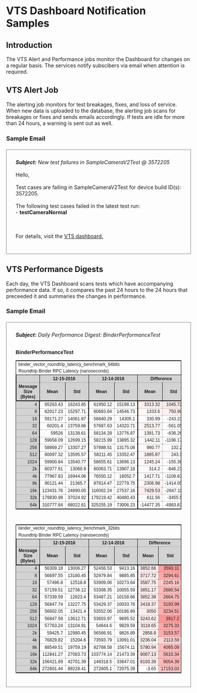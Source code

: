 # VTS Dashboard Notification Samples

## Introduction

The VTS Alert and Performance jobs monitor the Dashboard for changes on a regular
basis. The services notify subscibers via email when attention is required.

## VTS Alert Job

The alerting job monitors for test breakages, fixes, and loss of service. When
new data is uploaded to the database, the alerting job scans for breakages or fixes
and sends emails accordingly. If tests are idle for more than 24 hours, a warning
is sent out as well.

### Sample Email

<div style='border: 1px solid gray; padding: 25px; margin: 20px 0'>
<i><b>Subject:</b> New test failures in SampleCameraV2Test @ 3572205</i><br><br>
Hello,<br><br>Test cases are failing in SampleCameraV2Test for device build ID(s): 3572205.<br><br>
The following test cases failed in the latest test run:<br>
- <b>testCameraNormal</b><br><br><br>

For details, visit the <a href="#">VTS dashboard.</a>
</div>



## VTS Performance Digests

Each day, the VTS Dashboard scans tests which have accompanying performance
data. If so, it compares the past 24 hours to the 24 hours that preceeded it and
summaries the changes in performance.

### Sample Email

<div style='border: 1px solid gray; padding: 25px; margin: 20px 0'>
<i><b>Subject:</b> Daily Performance Digest: BinderPerformanceTest</i><br><br>
<p style='font-family: arial'><b>BinderPerformanceTest</b></p><table cellpadding='2' style='border-collapse: collapse; border: 1px solid black; font-size: 12px; font-family: arial;'><tr><td colspan='7'>binder_vector_roundtrip_latency_benchmark_64bits</td></tr><tr><td colspan='7'>Roundtrip Binder RPC Latency (nanoseconds)</td></tr><tr><th style='border: 1px solid black; border-bottom: none; background-color: lightgray;' ></th><th style='border: 1px solid black; border-bottom: none; background-color: lightgray;' colspan='2'>12-15-2016</th><th style='border: 1px solid black; border-bottom: none; background-color: lightgray;' colspan='2'>12-14-2016</th><th style='border: 1px solid black; border-bottom: none; background-color: lightgray;' colspan='2'>Difference</th></tr><tr><th style='border: 1px solid black; border-bottom-width: 2px; border-top: 1px dotted gray; background-color: lightgray;'>Message Size (Bytes)</th><th style='border: 1px solid black; border-bottom-width: 2px; border-top: 1px dotted gray; background-color: lightgray;'>Mean</th><th style='border: 1px solid black; border-bottom-width: 2px; border-top: 1px dotted gray; background-color: lightgray;'>Std</th><th style='border: 1px solid black; border-bottom-width: 2px; border-top: 1px dotted gray; background-color: lightgray;'>Mean</th><th style='border: 1px solid black; border-bottom-width: 2px; border-top: 1px dotted gray; background-color: lightgray;'>Std</th><th style='border: 1px solid black; border-bottom-width: 2px; border-top: 1px dotted gray; background-color: lightgray;'>Mean</th><th style='border: 1px solid black; border-bottom-width: 2px; border-top: 1px dotted gray; background-color: lightgray;'>Std</th></tr><tr><td style='border-top: 1px dotted gray; border-right: 2px solid black; text-align: right; background-color: lightgray;'>4</td><td style='border-top: 1px dotted gray; border-right: 1px dotted gray; text-align: right;'>65263.43</td><td style='border-top: 1px dotted gray; border-right: 2px solid black; text-align: right;'>16243.85</td><td style='border-top: 1px dotted gray; border-right: 1px dotted gray; text-align: right;'>61950.12</td><td style='border-top: 1px dotted gray; border-right: 2px solid black; text-align: right;'>15198.13</td><td style='border-top: 1px dotted gray; border-right: 1px dotted gray; text-align: right;background-color: rgba(255, 0, 0, 0.05348354679551394);'>3313.32</td><td style='border-top: 1px dotted gray; border-right: 2px solid black; text-align: right;background-color: rgba(255, 0, 0, 0.06880574577749773);'>1045.72</td></tr><tr><td style='border-top: 1px dotted gray; border-right: 2px solid black; text-align: right; background-color: lightgray;'>8</td><td style='border-top: 1px dotted gray; border-right: 1px dotted gray; text-align: right;'>62017.23</td><td style='border-top: 1px dotted gray; border-right: 2px solid black; text-align: right;'>15297.71</td><td style='border-top: 1px dotted gray; border-right: 1px dotted gray; text-align: right;'>60683.64</td><td style='border-top: 1px dotted gray; border-right: 2px solid black; text-align: right;'>14546.73</td><td style='border-top: 1px dotted gray; border-right: 1px dotted gray; text-align: right;background-color: rgba(255, 0, 0, 0.021976199308481374);'>1333.6</td><td style='border-top: 1px dotted gray; border-right: 2px solid black; text-align: right;background-color: rgba(255, 0, 0, 0.05162533230917583);'>750.98</td></tr><tr><td style='border-top: 1px dotted gray; border-right: 2px solid black; text-align: right; background-color: lightgray;'>16</td><td style='border-top: 1px dotted gray; border-right: 1px dotted gray; text-align: right;'>59171.27</td><td style='border-top: 1px dotted gray; border-right: 2px solid black; text-align: right;'>14061.87</td><td style='border-top: 1px dotted gray; border-right: 1px dotted gray; text-align: right;'>58840.29</td><td style='border-top: 1px dotted gray; border-right: 2px solid black; text-align: right;'>14305.1</td><td style='border-top: 1px dotted gray; border-right: 1px dotted gray; text-align: right;background-color: rgba(255, 0, 0, 0.0056250589761115315);'>330.99</td><td style='border-top: 1px dotted gray; border-right: 2px solid black; text-align: right;background-color: rgba(255, 0, 0, 0.0);'>-243.23</td></tr><tr><td style='border-top: 1px dotted gray; border-right: 2px solid black; text-align: right; background-color: lightgray;'>32</td><td style='border-top: 1px dotted gray; border-right: 1px dotted gray; text-align: right;'>60201.4</td><td style='border-top: 1px dotted gray; border-right: 2px solid black; text-align: right;'>13759.66</td><td style='border-top: 1px dotted gray; border-right: 1px dotted gray; text-align: right;'>57687.63</td><td style='border-top: 1px dotted gray; border-right: 2px solid black; text-align: right;'>14320.71</td><td style='border-top: 1px dotted gray; border-right: 1px dotted gray; text-align: right;background-color: rgba(255, 0, 0, 0.04357542043270162);'>2513.77</td><td style='border-top: 1px dotted gray; border-right: 2px solid black; text-align: right;background-color: rgba(255, 0, 0, 0.0);'>-561.05</td></tr><tr><td style='border-top: 1px dotted gray; border-right: 2px solid black; text-align: right; background-color: lightgray;'>64</td><td style='border-top: 1px dotted gray; border-right: 1px dotted gray; text-align: right;'>59526</td><td style='border-top: 1px dotted gray; border-right: 2px solid black; text-align: right;'>13138.61</td><td style='border-top: 1px dotted gray; border-right: 1px dotted gray; text-align: right;'>58134.28</td><td style='border-top: 1px dotted gray; border-right: 2px solid black; text-align: right;'>13776.87</td><td style='border-top: 1px dotted gray; border-right: 1px dotted gray; text-align: right;background-color: rgba(255, 0, 0, 0.02393979154608629);'>1391.73</td><td style='border-top: 1px dotted gray; border-right: 2px solid black; text-align: right;background-color: rgba(255, 0, 0, 0.0);'>-638.26</td></tr><tr><td style='border-top: 1px dotted gray; border-right: 2px solid black; text-align: right; background-color: lightgray;'>128</td><td style='border-top: 1px dotted gray; border-right: 1px dotted gray; text-align: right;'>59658.09</td><td style='border-top: 1px dotted gray; border-right: 2px solid black; text-align: right;'>12699.15</td><td style='border-top: 1px dotted gray; border-right: 1px dotted gray; text-align: right;'>58215.99</td><td style='border-top: 1px dotted gray; border-right: 2px solid black; text-align: right;'>13895.32</td><td style='border-top: 1px dotted gray; border-right: 1px dotted gray; text-align: right;background-color: rgba(255, 0, 0, 0.02477162979154056);'>1442.11</td><td style='border-top: 1px dotted gray; border-right: 2px solid black; text-align: right;background-color: rgba(255, 0, 0, 0.0);'>-1196.17</td></tr><tr><td style='border-top: 1px dotted gray; border-right: 2px solid black; text-align: right; background-color: lightgray;'>256</td><td style='border-top: 1px dotted gray; border-right: 1px dotted gray; text-align: right;'>58869.27</td><td style='border-top: 1px dotted gray; border-right: 2px solid black; text-align: right;'>13307.27</td><td style='border-top: 1px dotted gray; border-right: 1px dotted gray; text-align: right;'>57888.51</td><td style='border-top: 1px dotted gray; border-right: 2px solid black; text-align: right;'>13175.08</td><td style='border-top: 1px dotted gray; border-right: 1px dotted gray; text-align: right;background-color: rgba(255, 0, 0, 0.016942232349139386);'>980.77</td><td style='border-top: 1px dotted gray; border-right: 2px solid black; text-align: right;background-color: rgba(255, 0, 0, 0.010033364490373902);'>132.2</td></tr><tr><td style='border-top: 1px dotted gray; border-right: 2px solid black; text-align: right; background-color: lightgray;'>512</td><td style='border-top: 1px dotted gray; border-right: 1px dotted gray; text-align: right;'>60097.32</td><td style='border-top: 1px dotted gray; border-right: 2px solid black; text-align: right;'>13595.57</td><td style='border-top: 1px dotted gray; border-right: 1px dotted gray; text-align: right;'>58211.45</td><td style='border-top: 1px dotted gray; border-right: 2px solid black; text-align: right;'>13352.47</td><td style='border-top: 1px dotted gray; border-right: 1px dotted gray; text-align: right;background-color: rgba(255, 0, 0, 0.03239680669694265);'>1885.87</td><td style='border-top: 1px dotted gray; border-right: 2px solid black; text-align: right;background-color: rgba(255, 0, 0, 0.018206369625088432);'>243.1</td></tr><tr><td style='border-top: 1px dotted gray; border-right: 2px solid black; text-align: right; background-color: lightgray;'>1024</td><td style='border-top: 1px dotted gray; border-right: 1px dotted gray; text-align: right;'>59900.84</td><td style='border-top: 1px dotted gray; border-right: 2px solid black; text-align: right;'>13540.77</td><td style='border-top: 1px dotted gray; border-right: 1px dotted gray; text-align: right;'>58655.61</td><td style='border-top: 1px dotted gray; border-right: 2px solid black; text-align: right;'>13696.13</td><td style='border-top: 1px dotted gray; border-right: 1px dotted gray; text-align: right;background-color: rgba(255, 0, 0, 0.021229565030634223);'>1245.24</td><td style='border-top: 1px dotted gray; border-right: 2px solid black; text-align: right;background-color: rgba(255, 0, 0, 0.0);'>-155.36</td></tr><tr><td style='border-top: 1px dotted gray; border-right: 2px solid black; text-align: right; background-color: lightgray;'>2k</td><td style='border-top: 1px dotted gray; border-right: 1px dotted gray; text-align: right;'>60377.91</td><td style='border-top: 1px dotted gray; border-right: 2px solid black; text-align: right;'>13060.9</td><td style='border-top: 1px dotted gray; border-right: 1px dotted gray; text-align: right;'>60063.71</td><td style='border-top: 1px dotted gray; border-right: 2px solid black; text-align: right;'>13907.18</td><td style='border-top: 1px dotted gray; border-right: 1px dotted gray; text-align: right;background-color: rgba(255, 0, 0, 0.005231078774897549);'>314.2</td><td style='border-top: 1px dotted gray; border-right: 2px solid black; text-align: right;background-color: rgba(255, 0, 0, 0.0);'>-846.27</td></tr><tr><td style='border-top: 1px dotted gray; border-right: 2px solid black; text-align: right; background-color: lightgray;'>4k</td><td style='border-top: 1px dotted gray; border-right: 1px dotted gray; text-align: right;'>77967.83</td><td style='border-top: 1px dotted gray; border-right: 2px solid black; text-align: right;'>16944.06</td><td style='border-top: 1px dotted gray; border-right: 1px dotted gray; text-align: right;'>76550.12</td><td style='border-top: 1px dotted gray; border-right: 2px solid black; text-align: right;'>18052.7</td><td style='border-top: 1px dotted gray; border-right: 1px dotted gray; text-align: right;background-color: rgba(255, 0, 0, 0.018520011278221876);'>1417.71</td><td style='border-top: 1px dotted gray; border-right: 2px solid black; text-align: right;background-color: rgba(255, 0, 0, 0.0);'>-1108.63</td></tr><tr><td style='border-top: 1px dotted gray; border-right: 2px solid black; text-align: right; background-color: lightgray;'>8k</td><td style='border-top: 1px dotted gray; border-right: 1px dotted gray; text-align: right;'>90121.44</td><td style='border-top: 1px dotted gray; border-right: 2px solid black; text-align: right;'>21365.7</td><td style='border-top: 1px dotted gray; border-right: 1px dotted gray; text-align: right;'>87814.47</td><td style='border-top: 1px dotted gray; border-right: 2px solid black; text-align: right;'>22779.75</td><td style='border-top: 1px dotted gray; border-right: 1px dotted gray; text-align: right;background-color: rgba(255, 0, 0, 0.02627099084257229);'>2306.98</td><td style='border-top: 1px dotted gray; border-right: 2px solid black; text-align: right;background-color: rgba(255, 0, 0, 0.0);'>-1414.05</td></tr><tr><td style='border-top: 1px dotted gray; border-right: 2px solid black; text-align: right; background-color: lightgray;'>16k</td><td style='border-top: 1px dotted gray; border-right: 1px dotted gray; text-align: right;'>123431.76</td><td style='border-top: 1px dotted gray; border-right: 2px solid black; text-align: right;'>24890.05</td><td style='border-top: 1px dotted gray; border-right: 1px dotted gray; text-align: right;'>116002.24</td><td style='border-top: 1px dotted gray; border-right: 2px solid black; text-align: right;'>27537.16</td><td style='border-top: 1px dotted gray; border-right: 1px dotted gray; text-align: right;background-color: rgba(255, 0, 0, 0.06404635766565732);'>7429.53</td><td style='border-top: 1px dotted gray; border-right: 2px solid black; text-align: right;background-color: rgba(255, 0, 0, 0.0);'>-2647.11</td></tr><tr><td style='border-top: 1px dotted gray; border-right: 2px solid black; text-align: right; background-color: lightgray;'>32k</td><td style='border-top: 1px dotted gray; border-right: 1px dotted gray; text-align: right;'>179830.98</td><td style='border-top: 1px dotted gray; border-right: 2px solid black; text-align: right;'>37024.92</td><td style='border-top: 1px dotted gray; border-right: 1px dotted gray; text-align: right;'>179219.42</td><td style='border-top: 1px dotted gray; border-right: 2px solid black; text-align: right;'>40480.43</td><td style='border-top: 1px dotted gray; border-right: 1px dotted gray; text-align: right;background-color: rgba(255, 0, 0, 0.0034123528276210962);'>611.56</td><td style='border-top: 1px dotted gray; border-right: 2px solid black; text-align: right;background-color: rgba(255, 0, 0, 0.0);'>-3455.5</td></tr><tr><td style='border-top: 1px dotted gray; border-right: 2px solid black; text-align: right; background-color: lightgray;'>64k</td><td style='border-top: 1px dotted gray; border-right: 1px dotted gray; text-align: right;'>310777.84</td><td style='border-top: 1px dotted gray; border-right: 2px solid black; text-align: right;'>68022.61</td><td style='border-top: 1px dotted gray; border-right: 1px dotted gray; text-align: right;'>325255.19</td><td style='border-top: 1px dotted gray; border-right: 2px solid black; text-align: right;'>73006.23</td><td style='border-top: 1px dotted gray; border-right: 1px dotted gray; text-align: right;background-color: rgba(255, 0, 0, 0.0);'>-14477.35</td><td style='border-top: 1px dotted gray; border-right: 2px solid black; text-align: right;background-color: rgba(255, 0, 0, 0.0);'>-4983.61</td></tr></table><br><table cellpadding='2' style='border-collapse: collapse; border: 1px solid black; font-size: 12px; font-family: arial;'><tr><td colspan='7'>binder_vector_roundtrip_latency_benchmark_32bits</td></tr><tr><td colspan='7'>Roundtrip Binder RPC Latency (nanoseconds)</td></tr><tr><th style='border: 1px solid black; border-bottom: none; background-color: lightgray;' ></th><th style='border: 1px solid black; border-bottom: none; background-color: lightgray;' colspan='2'>12-15-2016</th><th style='border: 1px solid black; border-bottom: none; background-color: lightgray;' colspan='2'>12-14-2016</th><th style='border: 1px solid black; border-bottom: none; background-color: lightgray;' colspan='2'>Difference</th></tr><tr><th style='border: 1px solid black; border-bottom-width: 2px; border-top: 1px dotted gray; background-color: lightgray;'>Message Size (Bytes)</th><th style='border: 1px solid black; border-bottom-width: 2px; border-top: 1px dotted gray; background-color: lightgray;'>Mean</th><th style='border: 1px solid black; border-bottom-width: 2px; border-top: 1px dotted gray; background-color: lightgray;'>Std</th><th style='border: 1px solid black; border-bottom-width: 2px; border-top: 1px dotted gray; background-color: lightgray;'>Mean</th><th style='border: 1px solid black; border-bottom-width: 2px; border-top: 1px dotted gray; background-color: lightgray;'>Std</th><th style='border: 1px solid black; border-bottom-width: 2px; border-top: 1px dotted gray; background-color: lightgray;'>Mean</th><th style='border: 1px solid black; border-bottom-width: 2px; border-top: 1px dotted gray; background-color: lightgray;'>Std</th></tr><tr><td style='border-top: 1px dotted gray; border-right: 2px solid black; text-align: right; background-color: lightgray;'>4</td><td style='border-top: 1px dotted gray; border-right: 1px dotted gray; text-align: right;'>56309.18</td><td style='border-top: 1px dotted gray; border-right: 2px solid black; text-align: right;'>13006.27</td><td style='border-top: 1px dotted gray; border-right: 1px dotted gray; text-align: right;'>52456.53</td><td style='border-top: 1px dotted gray; border-right: 2px solid black; text-align: right;'>9413.16</td><td style='border-top: 1px dotted gray; border-right: 1px dotted gray; text-align: right;background-color: rgba(255, 0, 0, 0.07344467700622763);'>3852.66</td><td style='border-top: 1px dotted gray; border-right: 2px solid black; text-align: right;background-color: rgba(255, 0, 0, 0.3817111941575617);'>3593.11</td></tr><tr><td style='border-top: 1px dotted gray; border-right: 2px solid black; text-align: right; background-color: lightgray;'>8</td><td style='border-top: 1px dotted gray; border-right: 1px dotted gray; text-align: right;'>56697.55</td><td style='border-top: 1px dotted gray; border-right: 2px solid black; text-align: right;'>13180.45</td><td style='border-top: 1px dotted gray; border-right: 1px dotted gray; text-align: right;'>52979.84</td><td style='border-top: 1px dotted gray; border-right: 2px solid black; text-align: right;'>9885.85</td><td style='border-top: 1px dotted gray; border-right: 1px dotted gray; text-align: right;background-color: rgba(255, 0, 0, 0.07017220506617967);'>3717.72</td><td style='border-top: 1px dotted gray; border-right: 2px solid black; text-align: right;background-color: rgba(255, 0, 0, 0.3332647598238697);'>3294.61</td></tr><tr><td style='border-top: 1px dotted gray; border-right: 2px solid black; text-align: right; background-color: lightgray;'>16</td><td style='border-top: 1px dotted gray; border-right: 1px dotted gray; text-align: right;'>57496.8</td><td style='border-top: 1px dotted gray; border-right: 2px solid black; text-align: right;'>12518.8</td><td style='border-top: 1px dotted gray; border-right: 1px dotted gray; text-align: right;'>53909.06</td><td style='border-top: 1px dotted gray; border-right: 2px solid black; text-align: right;'>10273.64</td><td style='border-top: 1px dotted gray; border-right: 1px dotted gray; text-align: right;background-color: rgba(255, 0, 0, 0.0665517258404399);'>3587.75</td><td style='border-top: 1px dotted gray; border-right: 2px solid black; text-align: right;background-color: rgba(255, 0, 0, 0.21853593904259516);'>2245.16</td></tr><tr><td style='border-top: 1px dotted gray; border-right: 2px solid black; text-align: right; background-color: lightgray;'>32</td><td style='border-top: 1px dotted gray; border-right: 1px dotted gray; text-align: right;'>57159.51</td><td style='border-top: 1px dotted gray; border-right: 2px solid black; text-align: right;'>12736.12</td><td style='border-top: 1px dotted gray; border-right: 1px dotted gray; text-align: right;'>53308.35</td><td style='border-top: 1px dotted gray; border-right: 2px solid black; text-align: right;'>10055.59</td><td style='border-top: 1px dotted gray; border-right: 1px dotted gray; text-align: right;background-color: rgba(255, 0, 0, 0.07224310715938732);'>3851.17</td><td style='border-top: 1px dotted gray; border-right: 2px solid black; text-align: right;background-color: rgba(255, 0, 0, 0.2665714523398815);'>2680.54</td></tr><tr><td style='border-top: 1px dotted gray; border-right: 2px solid black; text-align: right; background-color: lightgray;'>64</td><td style='border-top: 1px dotted gray; border-right: 1px dotted gray; text-align: right;'>57339.59</td><td style='border-top: 1px dotted gray; border-right: 2px solid black; text-align: right;'>12823.4</td><td style='border-top: 1px dotted gray; border-right: 1px dotted gray; text-align: right;'>53487.21</td><td style='border-top: 1px dotted gray; border-right: 2px solid black; text-align: right;'>10158.66</td><td style='border-top: 1px dotted gray; border-right: 1px dotted gray; text-align: right;background-color: rgba(255, 0, 0, 0.07202424546046335);'>3852.38</td><td style='border-top: 1px dotted gray; border-right: 2px solid black; text-align: right;background-color: rgba(255, 0, 0, 0.26231286775275375);'>2664.75</td></tr><tr><td style='border-top: 1px dotted gray; border-right: 2px solid black; text-align: right; background-color: lightgray;'>128</td><td style='border-top: 1px dotted gray; border-right: 1px dotted gray; text-align: right;'>56847.74</td><td style='border-top: 1px dotted gray; border-right: 2px solid black; text-align: right;'>13227.75</td><td style='border-top: 1px dotted gray; border-right: 1px dotted gray; text-align: right;'>53429.37</td><td style='border-top: 1px dotted gray; border-right: 2px solid black; text-align: right;'>10033.76</td><td style='border-top: 1px dotted gray; border-right: 1px dotted gray; text-align: right;background-color: rgba(255, 0, 0, 0.0639791653819366);'>3418.37</td><td style='border-top: 1px dotted gray; border-right: 2px solid black; text-align: right;background-color: rgba(255, 0, 0, 0.3183236013355946);'>3193.99</td></tr><tr><td style='border-top: 1px dotted gray; border-right: 2px solid black; text-align: right; background-color: lightgray;'>256</td><td style='border-top: 1px dotted gray; border-right: 1px dotted gray; text-align: right;'>56602.05</td><td style='border-top: 1px dotted gray; border-right: 2px solid black; text-align: right;'>13421.4</td><td style='border-top: 1px dotted gray; border-right: 1px dotted gray; text-align: right;'>53552.06</td><td style='border-top: 1px dotted gray; border-right: 2px solid black; text-align: right;'>10186.89</td><td style='border-top: 1px dotted gray; border-right: 1px dotted gray; text-align: right;background-color: rgba(255, 0, 0, 0.05695376750564279);'>3050</td><td style='border-top: 1px dotted gray; border-right: 2px solid black; text-align: right;background-color: rgba(255, 0, 0, 0.31751710651965814);'>3234.51</td></tr><tr><td style='border-top: 1px dotted gray; border-right: 2px solid black; text-align: right; background-color: lightgray;'>512</td><td style='border-top: 1px dotted gray; border-right: 1px dotted gray; text-align: right;'>56847.58</td><td style='border-top: 1px dotted gray; border-right: 2px solid black; text-align: right;'>13612.71</td><td style='border-top: 1px dotted gray; border-right: 1px dotted gray; text-align: right;'>53603.97</td><td style='border-top: 1px dotted gray; border-right: 2px solid black; text-align: right;'>9695.52</td><td style='border-top: 1px dotted gray; border-right: 1px dotted gray; text-align: right;background-color: rgba(255, 0, 0, 0.060510768173666414);'>3243.62</td><td style='border-top: 1px dotted gray; border-right: 2px solid black; text-align: right;background-color: rgba(255, 0, 0, 0.4040216055624986);'>3917.2</td></tr><tr><td style='border-top: 1px dotted gray; border-right: 2px solid black; text-align: right; background-color: lightgray;'>1024</td><td style='border-top: 1px dotted gray; border-right: 1px dotted gray; text-align: right;'>57763.24</td><td style='border-top: 1px dotted gray; border-right: 2px solid black; text-align: right;'>13104.91</td><td style='border-top: 1px dotted gray; border-right: 1px dotted gray; text-align: right;'>54644.6</td><td style='border-top: 1px dotted gray; border-right: 2px solid black; text-align: right;'>9829.59</td><td style='border-top: 1px dotted gray; border-right: 1px dotted gray; text-align: right;background-color: rgba(255, 0, 0, 0.05707142632570563);'>3118.65</td><td style='border-top: 1px dotted gray; border-right: 2px solid black; text-align: right;background-color: rgba(255, 0, 0, 0.3332103586458765);'>3275.33</td></tr><tr><td style='border-top: 1px dotted gray; border-right: 2px solid black; text-align: right; background-color: lightgray;'>2k</td><td style='border-top: 1px dotted gray; border-right: 1px dotted gray; text-align: right;'>59425.7</td><td style='border-top: 1px dotted gray; border-right: 2px solid black; text-align: right;'>12980.45</td><td style='border-top: 1px dotted gray; border-right: 1px dotted gray; text-align: right;'>56566.91</td><td style='border-top: 1px dotted gray; border-right: 2px solid black; text-align: right;'>9826.89</td><td style='border-top: 1px dotted gray; border-right: 1px dotted gray; text-align: right;background-color: rgba(255, 0, 0, 0.050538310013586586);'>2858.8</td><td style='border-top: 1px dotted gray; border-right: 2px solid black; text-align: right;background-color: rgba(255, 0, 0, 0.32091148755758103);'>3153.57</td></tr><tr><td style='border-top: 1px dotted gray; border-right: 2px solid black; text-align: right; background-color: lightgray;'>4k</td><td style='border-top: 1px dotted gray; border-right: 1px dotted gray; text-align: right;'>76829.82</td><td style='border-top: 1px dotted gray; border-right: 2px solid black; text-align: right;'>15204.6</td><td style='border-top: 1px dotted gray; border-right: 1px dotted gray; text-align: right;'>73593.79</td><td style='border-top: 1px dotted gray; border-right: 2px solid black; text-align: right;'>13091.01</td><td style='border-top: 1px dotted gray; border-right: 1px dotted gray; text-align: right;background-color: rgba(255, 0, 0, 0.04397155961413002);'>3236.04</td><td style='border-top: 1px dotted gray; border-right: 2px solid black; text-align: right;background-color: rgba(255, 0, 0, 0.16145347317506317);'>2113.59</td></tr><tr><td style='border-top: 1px dotted gray; border-right: 2px solid black; text-align: right; background-color: lightgray;'>8k</td><td style='border-top: 1px dotted gray; border-right: 1px dotted gray; text-align: right;'>88549.51</td><td style='border-top: 1px dotted gray; border-right: 2px solid black; text-align: right;'>19759.19</td><td style='border-top: 1px dotted gray; border-right: 1px dotted gray; text-align: right;'>82768.58</td><td style='border-top: 1px dotted gray; border-right: 2px solid black; text-align: right;'>15674.11</td><td style='border-top: 1px dotted gray; border-right: 1px dotted gray; text-align: right;background-color: rgba(255, 0, 0, 0.06984458128993302);'>5780.94</td><td style='border-top: 1px dotted gray; border-right: 2px solid black; text-align: right;background-color: rgba(255, 0, 0, 0.2606261864393722);'>4085.09</td></tr><tr><td style='border-top: 1px dotted gray; border-right: 2px solid black; text-align: right; background-color: lightgray;'>16k</td><td style='border-top: 1px dotted gray; border-right: 1px dotted gray; text-align: right;'>112841.27</td><td style='border-top: 1px dotted gray; border-right: 2px solid black; text-align: right;'>27083.73</td><td style='border-top: 1px dotted gray; border-right: 1px dotted gray; text-align: right;'>103774.14</td><td style='border-top: 1px dotted gray; border-right: 2px solid black; text-align: right;'>21473.39</td><td style='border-top: 1px dotted gray; border-right: 1px dotted gray; text-align: right;background-color: rgba(255, 0, 0, 0.08737362661583523);'>9067.13</td><td style='border-top: 1px dotted gray; border-right: 2px solid black; text-align: right;background-color: rgba(255, 0, 0, 0.26126945416091857);'>5610.34</td></tr><tr><td style='border-top: 1px dotted gray; border-right: 2px solid black; text-align: right; background-color: lightgray;'>32k</td><td style='border-top: 1px dotted gray; border-right: 1px dotted gray; text-align: right;'>156421.89</td><td style='border-top: 1px dotted gray; border-right: 2px solid black; text-align: right;'>42701.39</td><td style='border-top: 1px dotted gray; border-right: 1px dotted gray; text-align: right;'>148318.5</td><td style='border-top: 1px dotted gray; border-right: 2px solid black; text-align: right;'>33647.01</td><td style='border-top: 1px dotted gray; border-right: 1px dotted gray; text-align: right;background-color: rgba(255, 0, 0, 0.05463504947732912);'>8103.39</td><td style='border-top: 1px dotted gray; border-right: 2px solid black; text-align: right;background-color: rgba(255, 0, 0, 0.26909911742510617);'>9054.39</td></tr><tr><td style='border-top: 1px dotted gray; border-right: 2px solid black; text-align: right; background-color: lightgray;'>64k</td><td style='border-top: 1px dotted gray; border-right: 1px dotted gray; text-align: right;'>272601.44</td><td style='border-top: 1px dotted gray; border-right: 2px solid black; text-align: right;'>89228.41</td><td style='border-top: 1px dotted gray; border-right: 1px dotted gray; text-align: right;'>272605.1</td><td style='border-top: 1px dotted gray; border-right: 2px solid black; text-align: right;'>72075.39</td><td style='border-top: 1px dotted gray; border-right: 1px dotted gray; text-align: right;background-color: rgba(255, 0, 0, 0.0);'>-3.65</td><td style='border-top: 1px dotted gray; border-right: 2px solid black; text-align: right;background-color: rgba(255, 0, 0, 0.2379872529135535);'>17153.03</td></tr></table>
</div>
